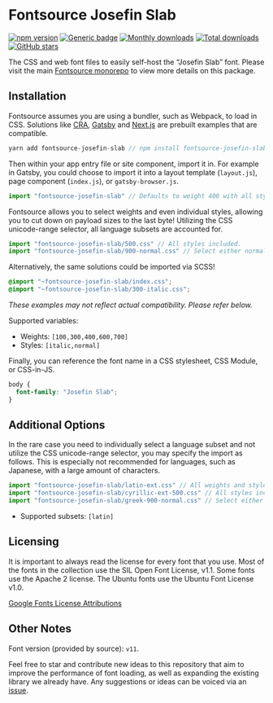 # Fontsource Josefin Slab

[![npm version](https://badge.fury.io/js/fontsource-josefin-slab.svg)](https://www.npmjs.com/package/fontsource-josefin-slab) [![Generic badge](https://img.shields.io/badge/fontsource-passing-brightgreen)](https://github.com/fontsource/fontsource) [![Monthly downloads](https://badgen.net/npm/dm/fontsource-josefin-slab)](https://github.com/fontsource/fontsource) [![Total downloads](https://badgen.net/npm/dt/fontsource-josefin-slab)](https://github.com/fontsource/fontsource) [![GitHub stars](https://img.shields.io/github/stars/DecliningLotus/fontsource.svg?style=social&label=Star)](https://github.com/fontsource/fontsource/stargazers)

The CSS and web font files to easily self-host the “Josefin Slab” font. Please visit the main [Fontsource monorepo](https://github.com/fontsource/fontsource) to view more details on this package.

## Installation

Fontsource assumes you are using a bundler, such as Webpack, to load in CSS. Solutions like [CRA](https://create-react-app.dev/), [Gatsby](https://www.gatsbyjs.org/) and [Next.js](https://nextjs.org/) are prebuilt examples that are compatible.

```javascript
yarn add fontsource-josefin-slab // npm install fontsource-josefin-slab
```

Then within your app entry file or site component, import it in. For example in Gatsby, you could choose to import it into a layout template (`layout.js`), page component (`index.js`), or `gatsby-browser.js`.

```javascript
import "fontsource-josefin-slab" // Defaults to weight 400 with all styles included.
```

Fontsource allows you to select weights and even individual styles, allowing you to cut down on payload sizes to the last byte! Utilizing the CSS unicode-range selector, all language subsets are accounted for.

```javascript
import "fontsource-josefin-slab/500.css" // All styles included.
import "fontsource-josefin-slab/900-normal.css" // Select either normal or italic.
```

Alternatively, the same solutions could be imported via SCSS!

```scss
@import "~fontsource-josefin-slab/index.css";
@import "~fontsource-josefin-slab/300-italic.css";
```

_These examples may not reflect actual compatibility. Please refer below._

Supported variables:

- Weights: `[100,300,400,600,700]`
- Styles: `[italic,normal]`

Finally, you can reference the font name in a CSS stylesheet, CSS Module, or CSS-in-JS.

```css
body {
  font-family: "Josefin Slab";
}
```

## Additional Options

In the rare case you need to individually select a language subset and not utilize the CSS unicode-range selector, you may specify the import as follows. This is especially not recommended for languages, such as Japanese, with a large amount of characters.

```javascript
import "fontsource-josefin-slab/latin-ext.css" // All weights and styles included.
import "fontsource-josefin-slab/cyrillic-ext-500.css" // All styles included.
import "fontsource-josefin-slab/greek-900-normal.css" // Select either normal or italic.
```

- Supported subsets: `[latin]`

## Licensing

It is important to always read the license for every font that you use.
Most of the fonts in the collection use the SIL Open Font License, v1.1. Some fonts use the Apache 2 license. The Ubuntu fonts use the Ubuntu Font License v1.0.

[Google Fonts License Attributions](https://fonts.google.com/attribution)

## Other Notes

Font version (provided by source): `v11`.

Feel free to star and contribute new ideas to this repository that aim to improve the performance of font loading, as well as expanding the existing library we already have. Any suggestions or ideas can be voiced via an [issue](https://github.com/fontsource/fontsource/issues).
